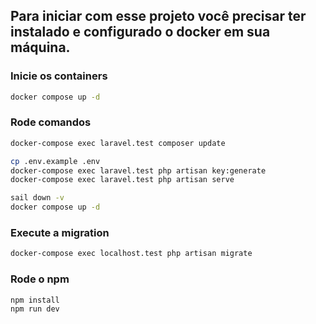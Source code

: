 ## Para iniciar com esse projeto você precisar ter instalado e configurado o docker em sua máquina.

### Inicie os containers

```bash
docker compose up -d
```
### Rode comandos
```bash
docker-compose exec laravel.test composer update

cp .env.example .env
docker-compose exec laravel.test php artisan key:generate
docker-compose exec laravel.test php artisan serve

sail down -v
docker compose up -d
```
### Execute a migration
```bash
docker-compose exec localhost.test php artisan migrate
```
### Rode o npm
```bash
npm install
npm run dev
```

